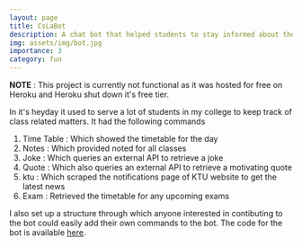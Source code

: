 ```yaml
---
layout: page
title: CsLaBot
description: A chat bot that helped students to stay informed about the class
img: assets/img/bot.jpg
importance: 3
category: fun
---
```


**NOTE** : This project is currently not functional as it was hosted for free on Heroku and Heroku shut down it's free tier.

In it's heyday it used to serve a lot of students in my college to keep track of class related matters. It had the following commands

1. Time Table : Which showed the timetable for the day
2. Notes      : Which provided noted for all classes
3. Joke       : Which queries an external API to retrieve a joke
4. Quote      : Which also queries an external API to retrieve a motivating quote
5. ktu        : Which scraped the notifications page of KTU website to get the latest news
6. Exam       : Retrieved the timetable for any upcoming exams

I also set up a structure through which anyone interested in contibuting to the bot could easily add their own commands to the bot. The code for the bot is available <a href="https://github.com/amankshihab/cslabbot">here</a>.
